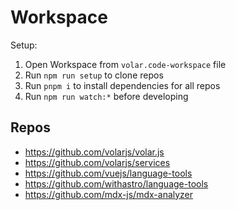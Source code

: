 # Workspace

Setup:

1. Open Workspace from `volar.code-workspace` file
2. Run `npm run setup` to clone repos
3. Run `pnpm i` to install dependencies for all repos
4. Run `npm run watch:*` before developing

## Repos

- https://github.com/volarjs/volar.js
- https://github.com/volarjs/services
- https://github.com/vuejs/language-tools
- https://github.com/withastro/language-tools
- https://github.com/mdx-js/mdx-analyzer
